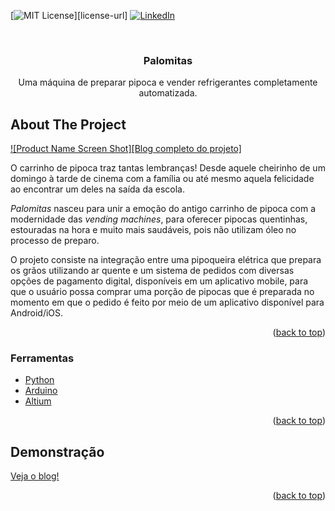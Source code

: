 <div id="top"></div>




<!-- PROJECT SHIELDS -->
<!--
*** I'm using markdown "reference style" links for readability.
*** Reference links are enclosed in brackets [ ] instead of parentheses ( ).
*** See the bottom of this document for the declaration of the reference variables
*** for contributors-url, forks-url, etc. This is an optional, concise syntax you may use.
*** https://www.markdownguide.org/basic-syntax/#reference-style-links
-->

[![MIT License][license-shield]][license-url]
[![LinkedIn][linkedin-shield]][linkedin-url]



<!-- PROJECT LOGO -->
<br />
<div align="center">
  

  <h3 align="center">Palomitas</h3>

  <p align="center">
    Uma máquina de preparar pipoca e vender refrigerantes completamente automatizada.
    
  </p>
</div>




<!-- ABOUT THE PROJECT -->
## About The Project

[![Product Name Screen Shot][Blog completo do projeto]]([https://example.com](https://well-mole-06f.notion.site/Palomitas-8b5f4de0619e4411ba64e886034f62ae))

O carrinho de pipoca traz tantas lembranças! Desde aquele cheirinho de um domingo à tarde de cinema com a família ou até mesmo aquela felicidade ao encontrar um deles na saída da escola.

*Palomitas* nasceu para unir a emoção do antigo carrinho de pipoca com a modernidade das *vending machines*, para oferecer pipocas quentinhas, estouradas na hora e muito mais saudáveis, pois não utilizam óleo no processo de preparo. 

O projeto consiste na integração entre uma pipoqueira elétrica que prepara os grãos utilizando ar quente e um sistema de pedidos com diversas opções de pagamento digital, disponíveis em um aplicativo mobile, para que o usuário possa comprar uma porção de pipocas que é preparada no momento em que o pedido é feito por meio de um aplicativo disponível para Android/iOS.

<p align="right">(<a href="#top">back to top</a>)</p>



### Ferramentas

* [Python](https://nextjs.org/)
* [Arduino](https://www.arduino.cc/reference/en/)
* [Altium](https://www.altium.com/) 

<p align="right">(<a href="#top">back to top</a>)</p>




<!-- USAGE EXAMPLES -->
## Demonstração

[Veja o blog!](https://well-mole-06f.notion.site/Palomitas-8b5f4de0619e4411ba64e886034f62ae)

<p align="right">(<a href="#top">back to top</a>)</p>







<!-- MARKDOWN LINKS & IMAGES -->
<!-- https://www.markdownguide.org/basic-syntax/#reference-style-links -->
[contributors-shield]: https://img.shields.io/github/contributors/othneildrew/Best-README-Template.svg?style=for-the-badge
[contributors-url]: https://github.com/othneildrew/Best-README-Template/graphs/contributors

[license-shield]: https://img.shields.io/github/license/othneildrew/Best-README-Template.svg?style=for-the-badge
[linkedin-shield]: https://img.shields.io/badge/-LinkedIn-black.svg?style=for-the-badge&logo=linkedin&colorB=555
[linkedin-url]: https://www.linkedin.com/in/daniel-salles-b0b1361a5/
[product-screenshot]: images/screenshot.png
